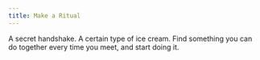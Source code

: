 ```yaml
---
title: Make a Ritual
---
```

A secret handshake. A certain type of ice cream. Find something you can do together every time you meet, and start doing it. 
